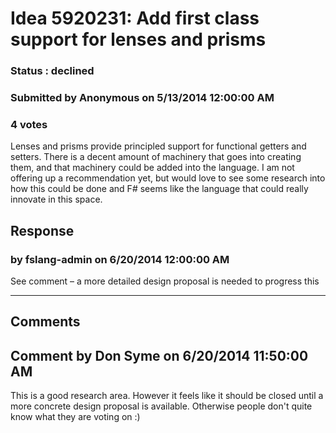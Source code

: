 # Idea 5920231: Add first class support for lenses and prisms #

### Status : declined

### Submitted by Anonymous on 5/13/2014 12:00:00 AM

### 4 votes

Lenses and prisms provide principled support for functional getters and setters. There is a decent amount of machinery that goes into creating them, and that machinery could be added into the language. I am not offering up a recommendation yet, but would love to see some research into how this could be done and F# seems like the language that could really innovate in this space.



## Response 
### by fslang-admin on 6/20/2014 12:00:00 AM

See comment – a more detailed design proposal is needed to progress this

------------------------
## Comments


## Comment by Don Syme on 6/20/2014 11:50:00 AM
This is a good research area. However it feels like it should be closed until a more concrete design proposal is available. Otherwise people don't quite know what they are voting on :)

